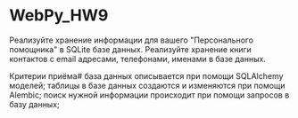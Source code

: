 # WebPy_HW9

Реализуйте хранение информации для вашего "Персонального помощника" в SQLite базе данных. Реализуйте хранение книги контактов с email адресами, телефонами, именами в базе данных.

Критерии приёма#
база данных описывается при помощи SQLAlchemy моделей;
таблицы в базе данных создаются и изменяются при помощи Alembic;
поиск нужной информации происходит при помощи запросов в базу данных;
